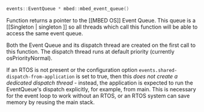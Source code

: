 ```cpp
events::EventQueue * mbed::mbed_event_queue()
```

Function returns a pointer to the [[MBED OS]] Event Queue. This queue is a [[Singleton | singleton ]] so all threads which call this function will be able to access the same event queue.

Both the Event Queue and its dispatch thread are created on the first call to this function. The dispatch thread runs at default priority (currently osPriorityNormal).


If an RTOS is not present or the configuration option `events.shared-dispatch-from-application` is set to true, then this *does not create a dedicated dispatch thread* - instead, the application is expected to run the EventQueue's dispatch explicitly, for example, from main. This is necessary for the event loop to work without an RTOS, or an RTOS system can save memory by reusing the main stack.